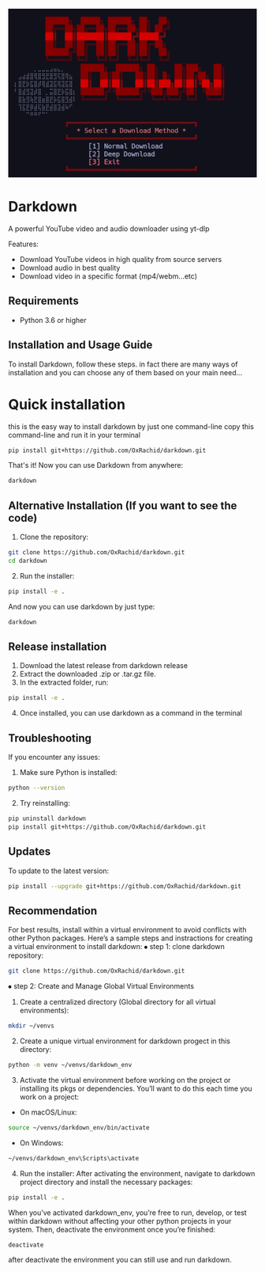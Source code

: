 ![Diagram](screenshot.jpg)

# Darkdown

A powerful YouTube video and audio downloader using yt-dlp

Features:
- Download YouTube videos in high quality from source servers
- Download audio in best quality
- Download video in a specific format (mp4/webm...etc)


## Requirements
- Python 3.6 or higher

## Installation and Usage Guide
To install Darkdown, follow these steps. 
in fact there are many ways of installation and you can choose any of them based on your main need...

# Quick installation
this is the easy way to install darkdown by just one command-line
copy this command-line and run it in your terminal

```bash
pip install git+https://github.com/OxRachid/darkdown.git
```

That's it! Now you can use Darkdown from anywhere:
```bash
darkdown
```

## Alternative Installation (If you want to see the code)

1. Clone the repository:
```bash
git clone https://github.com/OxRachid/darkdown.git
cd darkdown
```

2. Run the installer:
```bash
pip install -e .
```

And now you can use darkdown by just type:
```bash
darkdown
```

## Release installation
1. Download the latest release from darkdown release 
2. Extract the downloaded .zip or .tar.gz file.
3. In the extracted folder, run:
```bash
pip install -e .
```
4. Once installed, you can use darkdown as a command in the terminal


## Troubleshooting

If you encounter any issues:

1. Make sure Python is installed:
```bash
python --version
```

2. Try reinstalling:
```bash
pip uninstall darkdown
pip install git+https://github.com/OxRachid/darkdown.git
```

## Updates

To update to the latest version:
```bash
pip install --upgrade git+https://github.com/OxRachid/darkdown.git
```

## Recommendation
For best results, install within a virtual environment to avoid conflicts with other Python packages.
Here’s a sample steps and instractions for creating a virtual environment to install darkdown:
   ⦁ step 1: clone darkdown repository:
```bash
git clone https://github.com/OxRachid/darkdown.git
```
   ⦁ step 2: Create and Manage Global Virtual Environments 
   1. Create a centralized directory (Global directory for all virtual environments):
```bash
mkdir ~/venvs
```
   2. Create a unique virtual environment for darkdown progect in this directory:
```bash
python -m venv ~/venvs/darkdown_env
```  
   3. Activate the virtual environment
before working on the project or installing its pkgs or dependencies. You’ll want to do this each time you work on a project:
   * On macOS/Linux:
```bash
source ~/venvs/darkdown_env/bin/activate 
```
   * On Windows:
```bash
~/venvs/darkdown_env\Scripts\activate 
```
   4. Run the installer:
After activating the environment, navigate to darkdown project directory and install the necessary packages:
```bash
pip install -e .
```
When you’ve activated darkdown_env, you’re free to run, develop, or test within darkdown without affecting your other python projects in your system. Then, deactivate the environment once you’re finished:
```bash
deactivate
```
after deactivate the environment you can still use and run darkdown.

